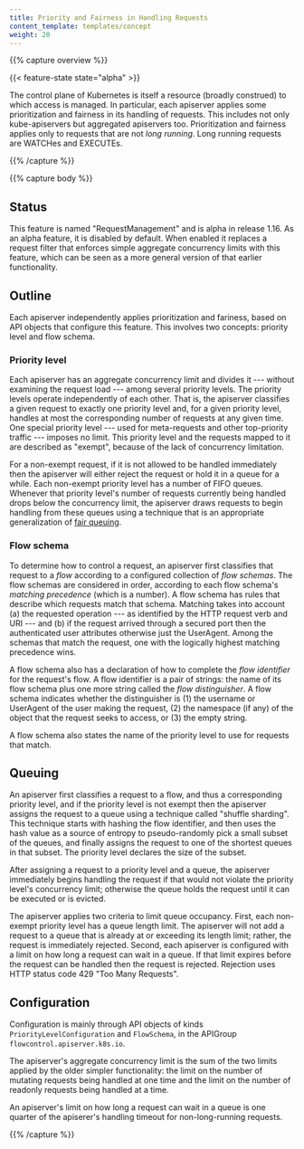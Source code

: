 ```yaml
---
title: Priority and Fairness in Handling Requests
content_template: templates/concept
weight: 20
---
```



{{% capture overview %}}

{{< feature-state state="alpha" >}}

The control plane of Kubernetes is itself a resource (broadly
construed) to which access is managed.  In particular, each apiserver
applies some prioritization and fairness in its handling of requests.
This includes not only kube-apiservers but aggregated apiservers too.
Prioritization and fairness applies only to requests that are not
_long running_.  Long running requests are WATCHes and EXECUTEs.

{{% /capture %}}


{{% capture body %}}

## Status

This feature is named "RequestManagement" and is alpha in
release 1.16.  As an alpha feature, it is disabled by default.  When
enabled it replaces a request filter that enforces simple aggregate
concurrency limits with this feature, which can be seen as a more
general version of that earlier functionality.

## Outline

Each apiserver independently applies prioritization and fariness,
based on API objects that configure this feature.  This involves two
concepts: priority level and flow schema.

### Priority level

Each apiserver has an aggregate concurrency limit and divides it ---
without examining the request load --- among several priority levels.
The priority levels operate independently of each other.  That is, the
apiserver classifies a given request to exactly one priority level
and, for a given priority level, handles at most the corresponding
number of requests at any given time.  One special priority level ---
used for meta-requests and other top-priority traffic --- imposes no
limit.  This priority level and the requests mapped to it are
described as "exempt", because of the lack of concurrency limitation.

For a non-exempt request, if it is not allowed to be handled
immediately then the apiserver will either reject the request or hold
it in a queue for a while.  Each non-exempt priority level has a
number of FIFO queues.  Whenever that priority level's number of
requests currently being handled drops below the concurrency limit,
the apiserver draws requests to begin handling from these queues using
a technique that is an appropriate generalization of
[fair queuing](https://en.wikipedia.org/wiki/Fair_queuing).

### Flow schema

To determine how to control a request, an apiserver first classifies
that request to a _flow_ according to a configured collection of _flow
schemas_.  The flow schemas are considered in order, according to each
flow schema's _matching precedence_ (which is a number).  A flow
schema has rules that describe which requests match that schema.
Matching takes into account (a) the requested operation --- as
identified by the HTTP request verb and URI --- and (b) if the request
arrived through a secured port then the authenticated user attributes
otherwise just the UserAgent.  Among the schemas that match the
request, one with the logically highest matching precedence wins.

A flow schema also has a declaration of how to complete the _flow
identifier_ for the request's flow.  A flow identifier is a pair of
strings: the name of its flow schema plus one more string called the
_flow distinguisher_.  A flow schema indicates whether the
distinguisher is (1) the username or UserAgent of the user making the
request, (2) the namespace (if any) of the object that the request
seeks to access, or (3) the empty string.

A flow schema also states the name of the priority level to use for
requests that match.

## Queuing

An apiserver first classifies a request to a flow, and thus a
corresponding priority level, and if the priority level is not exempt
then the apiserver assigns the request to a queue using a technique
called "shuffle sharding".  This technique starts with hashing the
flow identifier, and then uses the hash value as a source of entropy
to pseudo-randomly pick a small subset of the queues, and finally
assigns the request to one of the shortest queues in that subset.  The
priority level declares the size of the subset.

After assigning a request to a priority level and a queue, the
apiserver immediately begins handling the request if that would not
violate the priority level's concurrency limit; otherwise the queue
holds the request until it can be executed or is evicted.

The apiserver applies two criteria to limit queue occupancy.  First,
each non-exempt priority level has a queue length limit.  The
apiserver will not add a request to a queue that is already at or
exceeding its length limit; rather, the request is immediately
rejected.  Second, each apiserver is configured with a limit on how
long a request can wait in a queue.  If that limit expires before the
request can be handled then the request is rejected.  Rejection uses
HTTP status code 429 "Too Many Requests".

## Configuration

Configuration is mainly through API objects of kinds
`PriorityLevelConfiguration` and `FlowSchema`, in the APIGroup
`flowcontrol.apiserver.k8s.io`.

The apiserver's aggregate concurrency limit is the sum of the two
limits applied by the older simpler functionality: the limit on the
number of mutating requests being handled at one time and the limit on
the number of readonly requests being handled at a time.

An apiserver's limit on how long a request can wait in a queue is one
quarter of the apiserer's handling timeout for non-long-running
requests.

{{% /capture %}}
